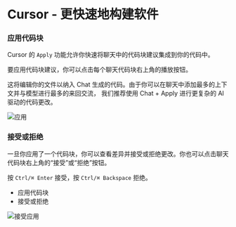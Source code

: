 # Cursor - 更快速地构建软件

### 应用代码块

Cursor 的 `Apply` 功能允许你快速将聊天中的代码块建议集成到你的代码中。

要应用代码块建议，你可以点击每个聊天代码块右上角的播放按钮。

这将编辑你的文件以纳入 Chat 生成的代码。由于你可以在聊天中添加最多的上下文并与模型进行最多的来回交流，
我们推荐使用 Chat + Apply 进行更复杂的 AI 驱动的代码更改。

![应用](https://mintlify.s3-us-west-1.amazonaws.com/cursor/images/chat/apply.png)

### 接受或拒绝

一旦你应用了一个代码块，你可以查看差异并接受或拒绝更改。你也可以点击聊天代码块右上角的“接受”或“拒绝”按钮。

按 `Ctrl/⌘ Enter` 接受，按 `Ctrl/⌘ Backspace` 拒绝。

- 应用代码块
- 接受或拒绝

![接受应用](https://mintlify.s3-us-west-1.amazonaws.com/cursor/images/chat/accept-apply.png)
